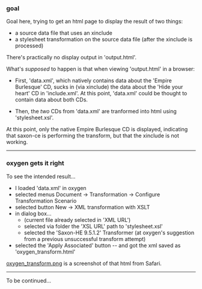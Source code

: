 ### goal

Goal here, trying to get an html page to display the result of two things:
- a source data file that uses an xinclude
- a stylesheet transformation on the source data file (after the xinclude is processed)

There's practically no display output in 'output.html'.

What's _supposed_ to happen is that when viewing 'output.html' in a browser:

- First, 'data.xml', which natively contains data about the 'Empire Burlesque' CD, sucks in (via xinclude) the data about the 'Hide your heart' CD in 'include.xml'. At this point, 'data.xml' could be thought to contain data about both CDs.

- Then, the _two_ CDs from 'data.xml' are tranformed into html using 'stylesheet.xsl'.

At this point, only the native Empire Burlesque CD is displayed, indicating that saxon-ce is performing the transform, but that the xinclude is not working.

---

### oxygen gets it right

To see the intended result...
- I loaded 'data.xml' in oxygen
- selected menus Document -> Transformation -> Configure Transformation Scenario
- selected button New -> XML transformation with XSLT
- in dialog box...
    - (current file already selected in 'XML URL')
    - selected via folder the 'XSL URL' path to 'stylesheet.xsl'
    - selected the 'Saxon-HE 9.5.1.2' Transformer (at oxygen's suggestion from a previous unsuccessful transform attempt)
- selected the 'Apply Associated' button -- and got the xml saved as 'oxygen_transform.html'

[oxygen_transform.png][screenshot_link] is a screenshot of that html from Safari.

---

To be continued...


[screenshot_link]: https://github.com/birkin/sxce_play/blob/master/oxygen_transform.png
